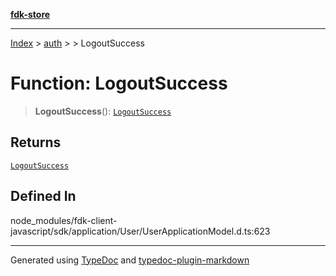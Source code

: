 [**fdk-store**](../../../README.md)
***

[Index](../../../API.md) > [auth](../../README.md) > [<internal>](../README.md) > LogoutSuccess

# Function: LogoutSuccess

> **LogoutSuccess**(): [`LogoutSuccess`](../type-aliases/type-alias.LogoutSuccess.md)

## Returns

[`LogoutSuccess`](../type-aliases/type-alias.LogoutSuccess.md)

## Defined In

node\_modules/fdk-client-javascript/sdk/application/User/UserApplicationModel.d.ts:623

***
Generated using [TypeDoc](https://typedoc.org/) and [typedoc-plugin-markdown](https://www.npmjs.com/package/typedoc-plugin-markdown)
